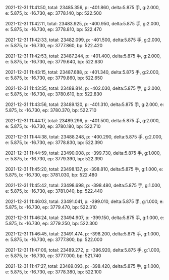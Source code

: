 2021-12-31 11:41:50, total: 23485.356, p: -401.860, delta:5.875 手, g:2.000, e: 5.875, b: -16.730, ep: 3778.140, bp: 522.500

2021-12-31 11:42:11, total: 23483.925, p: -400.950, delta:5.875 手, g:2.000, e: 5.875, b: -16.730, ep: 3778.810, bp: 522.470

2021-12-31 11:42:33, total: 23482.099, p: -401.500, delta:5.875 手, g:2.000, e: 5.875, b: -16.730, ep: 3777.860, bp: 522.420

2021-12-31 11:42:53, total: 23487.244, p: -401.400, delta:5.875 手, g:2.000, e: 5.875, b: -16.730, ep: 3779.640, bp: 522.630

2021-12-31 11:43:15, total: 23487.688, p: -401.340, delta:5.875 手, g:2.000, e: 5.875, b: -16.730, ep: 3779.860, bp: 522.650

2021-12-31 11:43:35, total: 23489.814, p: -402.030, delta:5.875 手, g:2.000, e: 5.875, b: -16.730, ep: 3780.610, bp: 522.830

2021-12-31 11:43:56, total: 23489.120, p: -401.310, delta:5.875 手, g:2.000, e: 5.875, b: -16.730, ep: 3780.370, bp: 522.710

2021-12-31 11:44:17, total: 23489.296, p: -401.500, delta:5.875 手, g:2.000, e: 5.875, b: -16.730, ep: 3780.180, bp: 522.710

2021-12-31 11:44:38, total: 23488.248, p: -400.290, delta:5.875 手, g:2.000, e: 5.875, b: -16.730, ep: 3778.830, bp: 522.390

2021-12-31 11:44:59, total: 23490.008, p: -399.730, delta:5.875 手, g:1.000, e: 5.875, b: -16.730, ep: 3779.390, bp: 522.390

2021-12-31 11:45:20, total: 23498.137, p: -398.810, delta:5.875 手, g:1.000, e: 5.875, b: -16.730, ep: 3781.030, bp: 522.480

2021-12-31 11:45:42, total: 23498.698, p: -398.480, delta:5.875 手, g:1.000, e: 5.875, b: -16.730, ep: 3781.040, bp: 522.440

2021-12-31 11:46:03, total: 23491.041, p: -399.010, delta:5.875 手, g:1.000, e: 5.875, b: -16.730, ep: 3779.470, bp: 522.310

2021-12-31 11:46:24, total: 23494.907, p: -399.150, delta:5.875 手, g:1.000, e: 5.875, b: -16.730, ep: 3779.250, bp: 522.300

2021-12-31 11:46:45, total: 23491.474, p: -398.200, delta:5.875 手, g:1.000, e: 5.875, b: -16.730, ep: 3777.800, bp: 522.000

2021-12-31 11:47:06, total: 23489.272, p: -396.920, delta:5.875 手, g:1.000, e: 5.875, b: -16.730, ep: 3777.000, bp: 521.740

2021-12-31 11:47:27, total: 23489.093, p: -398.420, delta:5.875 手, g:1.000, e: 5.875, b: -16.730, ep: 3778.380, bp: 522.100